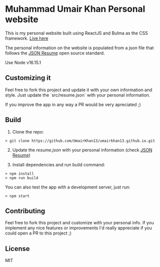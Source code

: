 # Muhammad Umair Khan Personal website

This is my personal website built using ReactJS and Bulma as the CSS framework. [Live here](https://www.muhammadumairkhan.com)

The personal information on the website is populated from a json file that follows the [JSON Resume](https://jsonresume.org/) open source standard.

Use Node v16.15.1

## Customizing it

Feel free to fork this project and update it with your own information and style. Just update the ´src/resume.json´ with your personal information.

If you improve the app in any way a PR would be very apreciated ;)

## Build

1. Clone the repo:
```console
> git clone https://github.com/UmairKhan13/umairkhan13.github.io.git
```

2. Update the *resume.json* with your personal information (check [JSON Resume](https://jsonresume.org/))

3. Install dependencies and run build command:
```console
> npm install
> npm run build
```

You can also test the app with a development server, just run:

```console
> npm start
```

## Contributing

Feel free to fork this project and customize with your personal info. If you implement any nice features or improvements I'd really appreciate if you could open a PR to this project ;)

## License

MIT
